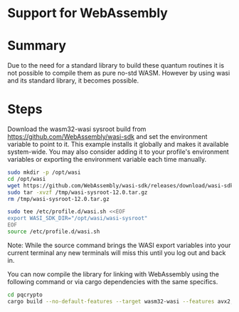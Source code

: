 Support for WebAssembly
=======================

# Summary

Due to the need for a standard library to build these quantum routines it is not
possible to compile them as pure no-std WASM. However by using wasi and its standard
library, it becomes possible.

# Steps

Download the wasm32-wasi sysroot build from https://github.com/WebAssembly/wasi-sdk
and set the environment variable to point to it. This example installs it globally and makes it
available system-wide. You may also consider adding it to your profile's environment variables
or exporting the environment variable each time manually.

```sh
sudo mkdir -p /opt/wasi
cd /opt/wasi
wget https://github.com/WebAssembly/wasi-sdk/releases/download/wasi-sdk-12/wasi-sysroot-12.0.tar.gz -O /tmp/wasi-sysroot-12.0.tar.gz
sudo tar -xvzf /tmp/wasi-sysroot-12.0.tar.gz
rm /tmp/wasi-sysroot-12.0.tar.gz

sudo tee /etc/profile.d/wasi.sh <<EOF
export WASI_SDK_DIR="/opt/wasi/wasi-sysroot"
EOF
source /etc/profile.d/wasi.sh
```

Note: While the source command brings the WASI export variables into your current
terminal any new terminals will miss this until you log out and back in.

You can now compile the library for linking with WebAssembly using the following
command or via cargo dependencies with the same specifics.

```sh
cd pqcrypto
cargo build --no-default-features --target wasm32-wasi --features avx2,serialization
```
